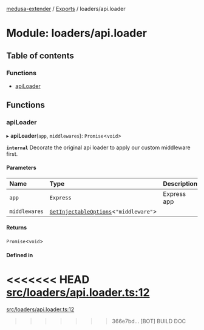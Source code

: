 [medusa-extender](../README.md) / [Exports](../modules.md) / loaders/api.loader

# Module: loaders/api.loader

## Table of contents

### Functions

- [apiLoader](loaders_api_loader.md#apiloader)

## Functions

### apiLoader

▸ **apiLoader**(`app`, `middlewares`): `Promise`<`void`\>

**`internal`**
Decorate the original api loader to apply our custom middleware first.

#### Parameters

| Name | Type | Description |
| :------ | :------ | :------ |
| `app` | `Express` | Express app |
| `middlewares` | [`GetInjectableOptions`](types.md#getinjectableoptions)<``"middleware"``\> |  |

#### Returns

`Promise`<`void`\>

#### Defined in

<<<<<<< HEAD
[src/loaders/api.loader.ts:12](https://github.com/adrien2p/medusa-extender/blob/89f7223/src/loaders/api.loader.ts#L12)
=======
[src/loaders/api.loader.ts:12](https://github.com/adrien2p/medusa-extender/blob/23cd201/src/loaders/api.loader.ts#L12)
>>>>>>> 366e7bd... [BOT] BUILD DOC
